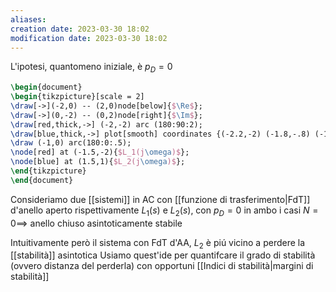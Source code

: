 ```yaml
---
aliases: 
creation date: 2023-03-30 18:02
modification date: 2023-03-30 18:02
---
```


L'ipotesi, quantomeno iniziale, è $p_{D} = 0$

```tikz
\begin{document}
\begin{tikzpicture}[scale = 2]
\draw[->](-2,0) -- (2,0)node[below]{$\Re$};
\draw[->](0,-2) -- (0,2)node[right]{$\Im$};
\draw[red,thick,->] (-2,-2) arc (180:90:2);
\draw[blue,thick,->] plot[smooth] coordinates {(-2.2,-2) (-1.8,-.8) (-1,0)};
\draw (-1,0) arc(180:0:.5);
\node[red] at (-1.5,-2){$L_1(j\omega)$};
\node[blue] at (1.5,1){$L_2(j\omega)$};
\end{tikzpicture}
\end{document}
```

Consideriamo due [[sistemi]] in AC con [[funzione di trasferimento|FdT]] d'anello aperto rispettivamente $L_{1}(s)$ e $L_{2}(s)$, con $p_{D}=0$ in ambo i casi $N = 0 \implies$ anello chiuso asintoticamente stabile

Intuitivamente però il sistema con FdT d'AA, $L_{2}$ è piú vicino a perdere la [[stabilità]] asintotica
Usiamo quest'ide per quantifcare il grado di stabilità (ovvero distanza del perderla) con opportuni [[Indici di stabilità|margini di stabilità]]

